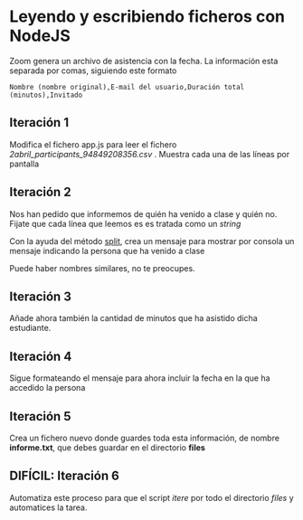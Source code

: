 # Leyendo y escribiendo ficheros con NodeJS

Zoom genera un archivo de asistencia con la fecha.
La información esta separada por comas, siguiendo este formato
```
Nombre (nombre original),E-mail del usuario,Duración total (minutos),Invitado
```

## Iteración 1

Modifica el fichero app.js para leer el fichero _2abril_participants_94849208356.csv_  . Muestra cada una de las líneas por pantalla

## Iteración 2

Nos han pedido que informemos de quién ha venido a clase y quién no. Fijate que cada línea que leemos es es tratada como un _string_ 

Con la ayuda del método [split](https://developer.mozilla.org/en-US/docs/Web/JavaScript/Reference/Global_Objects/String/split), crea un mensaje para mostrar por consola un mensaje indicando la persona que ha venido a clase

Puede haber nombres similares, no te preocupes.

## Iteración 3

Añade ahora también la cantidad de minutos que ha asistido dicha estudiante.

## Iteración 4

Sigue formateando el mensaje para ahora incluir la fecha en la que ha accedido la persona

## Iteración 5

Crea un fichero nuevo donde guardes toda esta información, de nombre **informe.txt**, que debes guardar en el directorio **files**

## DIFÍCIL: Iteración 6

Automatiza este proceso para que el script _itere_ por todo el directorio _files_ y automatices la tarea.

